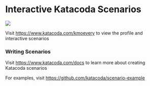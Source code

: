 # Interactive Katacoda Scenarios

[![](http://shields.katacoda.com/katacoda/kmoevery/count.svg)](https://www.katacoda.com/kmoevery "Get your profile on Katacoda.com")

Visit https://www.katacoda.com/kmoevery to view the profile and interactive scenarios

### Writing Scenarios
Visit https://www.katacoda.com/docs to learn more about creating Katacoda scenarios

For examples, visit https://github.com/katacoda/scenario-example
